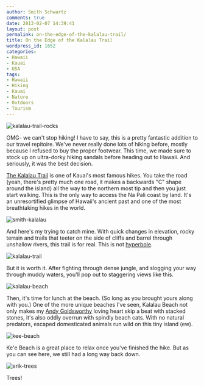 ```yaml
---
author: Smith Schwartz
comments: true
date: 2013-02-07 14:39:41
layout: post
permalink: on-the-edge-of-the-kalalau-trail/
title: On the Edge of the Kalalau Trail
wordpress_id: 1652
categories:
- Hawaii
- Kauai
- USA
tags:
- Hawaii
- Hiking
- Kauai
- Nature
- Outdoors
- Tourism
---
```


![kalalau-trail-rocks](http://schwartzography.com/wp-content/uploads/2013/02/kalalau-trail-rocks.jpg)

OMG- we can't stop hiking! I have to say, this is a pretty fantastic addition to our travel repitoire. We've never really done lots of hiking before, mostly because I refused to buy the proper footwear. This time, we made sure to stock up on ultra-dorky hiking sandals before heading out to Hawaii. And seriously, it was the best decision.

[The Kalalau Trail](http://www.kalalautrail.com/) is one of Kauai's most famous hikes. You take the road (yeah, there's pretty much one road, it makes a backwards "C" shape around the island) all the way to the northern most tip and then you just start walking. This is the only way to access the Na Pali coast by land. It's an unresortified glimpse of Hawaii's ancient past and one of the most breathtaking hikes in the world. 

![smith-kalalau](http://schwartzography.com/wp-content/uploads/2013/02/smith-kalalau.jpg)

And here's my trying to catch mine. With quick changes in elevation, rocky terrain and trails that teeter on the side of cliffs and barrel through unshallow rivers, this trail is for real. This is not [hyperbole](http://www.backpacker.com/october_08_americas_10_most_dangerous_hikes_kalalau_trail_kauai_hi/destinations/12626).

![kalalau-trail](http://schwartzography.com/wp-content/uploads/2013/02/kalalau-trail.jpg)

But it is worth it. After fighting through dense jungle, and slogging your way through muddy waters, you'll pop out to staggering views like this.

![kalalau-beach](http://schwartzography.com/wp-content/uploads/2013/02/kalalau-beach.jpg)

Then, it's time for lunch at the beach. (So long as you brought yours along with you.) One of the more unique beaches I've seen, Kalalau Beach not only makes my [Andy Goldsworthy](http://www.ucblueash.edu/artcomm/web/w2005_2006/maria_Goldsworthy/TEST/index.html) loving heart skip a beat with stacked stones, it's also oddly overrun with spindly beach cats. With no natural predators, escaped domesticated animals run wild on this tiny island (ew).

![kee-beach](http://schwartzography.com/wp-content/uploads/2013/02/kee-beach.jpg)

Ke'e Beach is a great place to relax once you've finished the hike. But as you can see here, we still had a long way back down.

![erik-trees](http://schwartzography.com/wp-content/uploads/2013/02/erik-trees.jpg)

Trees!
